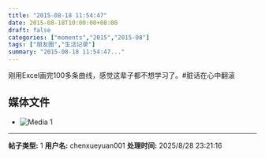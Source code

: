 ```yaml
---
title: "2015-08-18 11:54:47"
date: 2015-08-18T10:00:00+08:00
draft: false
categories: ["moments","2015","2015-08"]
tags: ["朋友圈","生活记录"]
summary: "2015-08-18 11:54:47..."
---
```


刚用Excel画完100多条曲线，感觉这辈子都不想学习了。#脏话在心中翻滚

## 媒体文件

- ![Media 1](/Moments/photos/2015-08-18/201508181154470.jpg)

---

**帖子类型:** 1
**用户名:** chenxueyuan001
**处理时间:** 2025/8/28 23:21:16